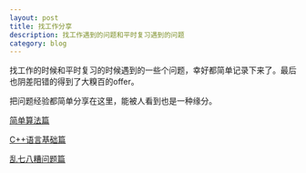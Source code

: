 ```yaml
---
layout: post
title: 找工作分享
description: 找工作遇到的问题和平时复习遇到的问题
category: blog
---
```


找工作的时候和平时复习的时候遇到的一些个问题，幸好都简单记录下来了。最后也阴差阳错的得到了大糗百的offer。

把问题经验都简单分享在这里，能被人看到也是一种缘分。

[简单算法篇](https://app.yinxiang.com/shard/s33/sh/4cefea0f-5c4c-4f54-8c32-c848bdf79fa2/f5d310e23af425a1ab2af19c07b26edf)

[C++语言基础篇](https://app.yinxiang.com/shard/s33/sh/4d78c743-340e-489e-9c7d-a799834bd08d/f9f548dd3410e6ec45896f0edeafa5ff)

[乱七八糟问题篇](https://app.yinxiang.com/shard/s33/sh/87d176ad-3fcb-4f82-a6d1-daf7072532d9/67be614287ee2321fcaefb00d4a2af65)
